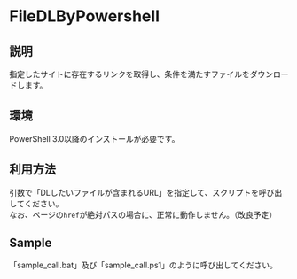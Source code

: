 # FileDLByPowershell

## 説明
指定したサイトに存在するリンクを取得し、条件を満たすファイルをダウンロードします。  

## 環境
PowerShell 3.0以降のインストールが必要です。

## 利用方法
引数で「DLしたいファイルが含まれるURL」を指定して、スクリプトを呼び出してください。  
なお、ページの`href`が絶対パスの場合に、正常に動作しません。（改良予定）

## Sample
「sample_call.bat」及び「sample_call.ps1」のように呼び出してください。
